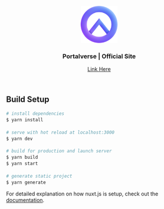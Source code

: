 <p align="center">
  <a href="https://portalverse.net" target="_blank">
    <img width="100" src="./static/icon.png" alt="logo">
  </a>
</p>
<h3 align="center">Portalverse | Official Site</h3>

<p align="center">
  <a href="https://portalverse.net" target="_blank">
Link Here</a>
</p>

<br/>

## Build Setup

```bash
# install dependencies
$ yarn install

# serve with hot reload at localhost:3000
$ yarn dev

# build for production and launch server
$ yarn build
$ yarn start

# generate static project
$ yarn generate
```

For detailed explanation on how nuxt.js is setup, check out the [documentation](https://nuxtjs.org).
